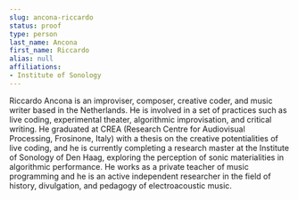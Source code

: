 ```yaml
---
slug: ancona-riccardo
status: proof
type: person
last_name: Ancona
first_name: Riccardo
alias: null
affiliations:
- Institute of Sonology
---
```


Riccardo Ancona is an improviser, composer, creative coder, and music writer based in the
Netherlands. He is involved in a set of practices such as live coding, experimental theater,
algorithmic improvisation, and critical writing. He graduated at CREA (Research Centre for
Audiovisual Processing, Frosinone, Italy) with a thesis on the creative potentialities of live
coding, and he is currently completing a research master at the Institute of Sonology of Den
Haag, exploring the perception of sonic materialities in algorithmic performance. He works
as a private teacher of music programming and he is an active independent researcher in
the field of history, divulgation, and pedagogy of electroacoustic music.
